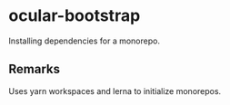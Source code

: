 # ocular-bootstrap

Installing dependencies for a monorepo.


## Remarks

Uses yarn workspaces and lerna to initialize monorepos.
